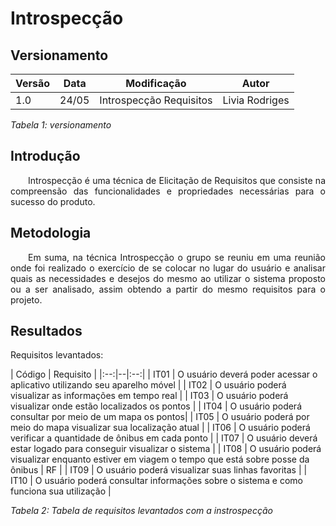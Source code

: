 # Introspecção
## Versionamento

| Versão | Data | Modificação | Autor |
|-|-|:-:|:-:|
| 1.0 | 24/05 | Introspecção Requisitos | Livia Rodriges |

*Tabela 1: versionamento*

## Introdução
<p align="justify">&emsp;&emsp;Introspecção é uma técnica de Elicitação de Requisitos que consiste na compreensão das funcionalidades e propriedades necessárias para o sucesso do produto.</p> 

## Metodologia
<p align="justify">&emsp;&emsp;Em suma, na técnica Introspecção o grupo se reuniu em uma reunião onde foi realizado o exercício de se colocar no lugar do usuário e analisar quais as necessidades e desejos do mesmo ao utilizar o sistema proposto ou a ser analisado, assim obtendo a partir do mesmo requisitos para o projeto.</p> 

## Resultados

Requisitos levantados:

| Código | Requisito |
|:--:|--|:--:|
| IT01 | O usuário deverá poder acessar o aplicativo utilizando seu aparelho móvel | 
| IT02 | O usuário poderá visualizar as informações em tempo real | 
| IT03 | O usuário poderá visualizar onde estão localizados os pontos | 
| IT04 | O usuário poderá consultar  por meio de um mapa os pontos| 
| IT05 | O usuário poderá por meio do mapa visualizar sua localização atual | 
| IT06 | O usuário poderá verificar a quantidade de ônibus em cada ponto | 
| IT07 | O usuário deverá estar logado para conseguir visualizar o sistema |
| IT08 | O usuário poderá visualizar enquanto estiver em viagem o tempo que está sobre posse da ônibus | RF |
| IT09 | O usuário poderá visualizar suas linhas favoritas | 
| IT10 | O usuário poderá consultar informações sobre o sistema e como funciona sua utilização | 

*Tabela 2: Tabela de requisitos levantados com a instrospecção*
